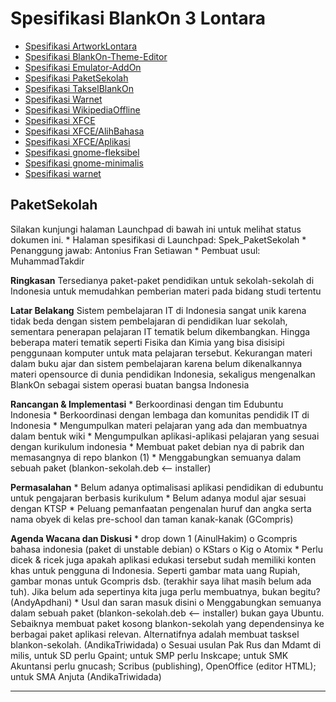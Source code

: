 # Spesifikasi BlankOn 3 Lontara

  + [Spesifikasi ArtworkLontara](http://dev.blankonlinux.or.id/wiki/3/Spesifikasi/ArtworkLontara)
  + [Spesifikasi BlankOn-Theme-Editor](http://dev.blankonlinux.or.id/wiki/3/Spesifikasi/BlankOn-Theme-Editor)
  + [Spesifikasi Emulator-AddOn](http://dev.blankonlinux.or.id/wiki/3/Spesifikasi/Emulator-AddOn)
  + [Spesifikasi PaketSekolah](http://dev.blankonlinux.or.id/wiki/3/Spesifikasi/PaketSekolah)
  + [Spesifikasi TakselBlankOn](http://dev.blankonlinux.or.id/wiki/3/Spesifikasi/TakselBlankOn)
  + [Spesifikasi Warnet](http://dev.blankonlinux.or.id/wiki/3/Spesifikasi/Warnet)
  + [Spesifikasi WikipediaOffline](http://dev.blankonlinux.or.id/wiki/3/Spesifikasi/WikipediaOffline)
  + [Spesifikasi XFCE](http://dev.blankonlinux.or.id/wiki/3/Spesifikasi/XFCE)
  + [Spesifikasi XFCE/AlihBahasa](http://dev.blankonlinux.or.id/wiki/3/Spesifikasi/XFCE/AlihBahasa)
  + [Spesifikasi XFCE/Aplikasi](http://dev.blankonlinux.or.id/wiki/3/Spesifikasi/XFCE/Aplikasi)
  + [Spesifikasi gnome-fleksibel](http://dev.blankonlinux.or.id/wiki/3/Spesifikasi/gnome-fleksibel)
  + [Spesifikasi gnome-minimalis](http://dev.blankonlinux.or.id/wiki/3/Spesifikasi/gnome-minimalis)
  + [Spesifikasi warnet](http://dev.blankonlinux.or.id/wiki/3/Spesifikasi/warnet)


## PaketSekolah

Silakan kunjungi halaman Launchpad di bawah ini untuk melihat status dokumen ini.
    * Halaman spesifikasi di Launchpad: ​Spek_PaketSekolah
    * Penanggung jawab: Antonius Fran Setiawan
    * Pembuat usul: MuhammadTakdir

**Ringkasan**
Tersedianya paket-paket pendidikan untuk sekolah-sekolah di Indonesia untuk memudahkan pemberian materi pada bidang studi tertentu

**Latar Belakang**
Sistem pembelajaran IT di Indonesia sangat unik karena tidak beda dengan sistem pembelajaran di pendidikan luar sekolah, sementara penerapan pelajaran IT
tematik belum dikembangkan. Hingga beberapa materi tematik seperti Fisika dan Kimia yang bisa disisipi penggunaan komputer untuk mata pelajaran tersebut. Kekurangan materi dalam buku ajar dan sistem pembelajaran karena belum dikenalkannya materi opensource di dunia pendidikan Indonesia, sekaligus mengenalkan BlankOn sebagai sistem operasi buatan bangsa Indonesia

**Rancangan & Implementasi**
    * Berkoordinasi dengan tim Edubuntu Indonesia
    * Berkoordinasi dengan lembaga dan komunitas pendidik IT di Indonesia
    * Mengumpulkan materi pelajaran yang ada dan membuatnya dalam bentuk wiki
    * Mengumpulkan aplikasi-aplikasi pelajaran yang sesuai dengan kurikulum indonesia
    * Membuat paket debian nya di pabrik dan memasangnya di repo blankon (1)
    * Menggabungkan semuanya dalam sebuah paket (blankon-sekolah.deb <-- installer)

**Permasalahan**
    * Belum adanya optimalisasi aplikasi pendidikan di edubuntu untuk pengajaran berbasis kurikulum
    * Belum adanya modul ajar sesuai dengan KTSP
    * Peluang pemanfaatan pengenalan huruf dan angka serta nama obyek di kelas pre-school dan taman kanak-kanak (GCompris)

**Agenda Wacana dan Diskusi**
    * drop down 1 (AinulHakim)
          o Gcompris bahasa indonesia (paket di unstable debian)
          o KStars
          o Kig
          o Atomix
    * Perlu dicek & ricek juga apakah aplikasi edukasi tersebut sudah memiliki konten khas untuk pengguna di Indonesia. Seperti gambar mata uang Rupiah, gambar monas untuk Gcompris dsb. (terakhir saya lihat masih belum ada tuh). Jika belum ada sepertinya kita juga perlu membuatnya, bukan begitu? (AndyApdhani)
    * Usul dan saran masuk disini
          o Menggabungkan semuanya dalam sebuah paket (blankon-sekolah.deb <-- installer) bukan gaya Ubuntu. Sebaiknya membuat paket kosong
            blankon-sekolah yang dependensinya ke berbagai paket aplikasi relevan. Alternatifnya adalah membuat tasksel blankon-sekolah.
            (AndikaTriwidada)
          o Sesuai usulan Pak Rus dan Mdamt di milis, untuk SD perlu Gpaint; untuk SMP perlu Inskcape; untuk SMK Akuntansi perlu gnucash;
            Scribus (publishing), OpenOffice (editor HTML); untuk SMA Anjuta (AndikaTriwidada)






---
 



